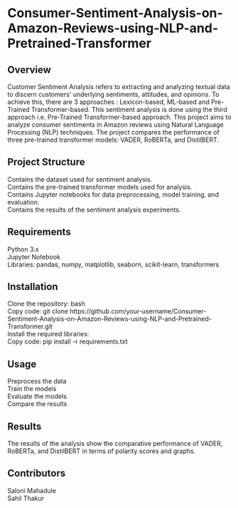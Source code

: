 # Consumer-Sentiment-Analysis-on-Amazon-Reviews-using-NLP-and-Pretrained-Transformer

<h2>Overview</h2>
Customer Sentiment Analysis refers to extracting and analyzing textual data to discern customers' underlying sentiments, attitudes, and opinions. To achieve this, there are 3 approaches : Lexicon-based, ML-based and Pre-Trained Transformer-based. This sentiment analysis is done using the third approach i.e. Pre-Trained Transformer-based approach.
This project aims to analyze consumer sentiments in Amazon reviews using Natural Language Processing (NLP) techniques. The project compares the performance of three pre-trained transformer models: VADER, RoBERTa, and DistilBERT.

<h2>Project Structure</h2>
Contains the dataset used for sentiment analysis.<br>
Contains the pre-trained transformer models used for analysis.<br>
Contains Jupyter notebooks for data preprocessing, model training, and evaluation.<br>
Contains the results of the sentiment analysis experiments.<br>

<h2>Requirements</h2>
Python 3.x<br>
Jupyter Notebook<br>
Libraries: pandas, numpy, matplotlib, seaborn, scikit-learn, transformers<br>

<h2>Installation</h2>
Clone the repository: bash<br>
Copy code: git clone https://github.com/your-username/Consumer-Sentiment-Analysis-on-Amazon-Reviews-using-NLP-and-Pretrained-Transformer.git<br>
Install the required libraries:<br>
Copy code: pip install -r requirements.txt<br>

<h2>Usage</h2>
Preprocess the data<br>
Train the models<br>
Evaluate the models<br>
Compare the results<br>

<h2>Results</h2>
The results of the analysis show the comparative performance of VADER, RoBERTa, and DistilBERT in terms of polarity scores and graphs.<br>

<h2>Contributors</h2>
Saloni Mahadule<br>
Sahil Thakur<br>
